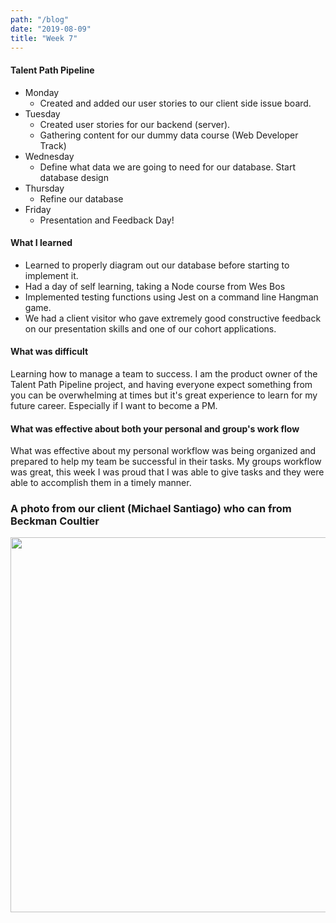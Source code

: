 ```yaml
---
path: "/blog"
date: "2019-08-09"
title: "Week 7"
---
```


#### Talent Path Pipeline

- Monday
  - Created and added our user stories to our client side issue board.
- Tuesday
  - Created user stories for our backend (server).
  - Gathering content for our dummy data course (Web Developer Track)
- Wednesday
  - Define what data we are going to need for our database. Start database design
- Thursday
  - Refine our database
- Friday
  - Presentation and Feedback Day!

#### What I learned

- Learned to properly diagram out our database before starting to implement it.
- Had a day of self learning, taking a Node course from Wes Bos
- Implemented testing functions using Jest on a command line Hangman game.
- We had a client visitor who gave extremely good constructive feedback on our presentation skills and one of our cohort applications.

#### What was difficult

Learning how to manage a team to success. I am the product owner of the Talent Path Pipeline project, and having everyone expect something from you can be overwhelming at times but it's great experience to learn for my future career. Especially if I want to become a PM.

#### What was effective about both your personal and group's work flow

What was effective about my personal workflow was being organized and prepared to help my team be successful in their tasks. My groups workflow was great, this week I was proud that I was able to give tasks and they were able to accomplish them in a timely manner.

### A photo from our client (Michael Santiago) who can from Beckman Coultier

<img src="https://i.imgur.com/nQkdZBN.jpg" width="600">
